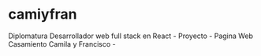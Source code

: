 # camiyfran
Diplomatura Desarrollador web full stack en React -
Proyecto - Pagina Web Casamiento Camila y Francisco -
